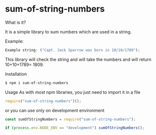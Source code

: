 # sum-of-string-numbers

What is it?

It is a simple library to sum numbers which are used in a string.

Example:

```js
Example string: ("Capt. Jack Sparrow was born in 10/10/1789");
```

This library will check the string and will take the numbers and will return 10+10+1789= 1809.

Installation

```sh
$ npm i sum-of-string-numbers
```

Usage
As with most npm libraries, you just need to import it in a file

```js
require("sum-of-string-numbers")();
```

or you can use only on development environment

```js
const sumOfStringNumbers = require("sum-of-string-numbers");

if (process.env.NODE_ENV == "development") sumOfStringNumbers();
```
